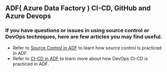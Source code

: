 ## ADF( Azure Data Factory ) CI-CD, GitHub and Azure Devops

### If you have questions or issues in using source control or DevOps techniques, here are few articles you may find useful. 

- Refer to [Source Control in ADF](https://docs.microsoft.com/en-us/azure/data-factory/source-control) to learn how source control is practiced in ADF. 
- Refer to  [CI-CD in ADF](https://docs.microsoft.com/en-us/azure/data-factory/continuous-integration-deployment) to learn more about how DevOps CI-CD is practiced in ADF.
